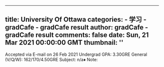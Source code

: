 
---
title: University Of Ottawa
categories: 
    - 学习
    - gradCafe - gradCafe result
author: gradCafe - gradCafe result
comments: false
date: Sun, 21 Mar 2021 00:00:00 GMT
thumbnail: ''
---

<div>   
Accepted via E-mail on 26 Feb 2021 Undergrad GPA: 3.30GRE General (V/Q/W): 162/170/4.50GRE Subject: n/a♦ Note:  
</div>
            